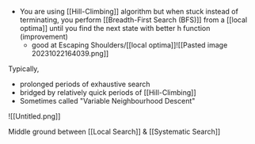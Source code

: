 - You are using [[Hill-Climbing]] algorithm but when stuck instead of terminating, you perform [[Breadth-First Search (BFS)]] from a [[local optima]] until you find the next state with better h function (improvement)
	- good at Escaping Shoulders/[[local optima]]![[Pasted image 20231022164039.png]]

Typically,
- prolonged periods of exhaustive search
- bridged by relatively quick periods of [[Hill-Climbing]]
- Sometimes called "Variable Neighbourhood Descent"

![[Untitled.png]]

Middle ground between [[Local Search]] & [[Systematic Search]]
